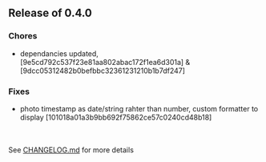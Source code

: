 <h2>Release of 0.4.0</h2>

### Chores
+ dependancies updated, [9e5cd792c537f23e81aa802abac172f1ea6d301a] & [9dcc05312482b0befbbc32361231210b1b7df247]

### Fixes
+ photo timestamp as date/string rahter than number, custom formatter to display [101018a01a3b9bb692f75862ce57c0240cd48b18]


<br><br>See <a href='https://github.com/mrjackwills/leafcast_vue/blob/main/CHANGELOG.md'>CHANGELOG.md</a> for more details<br>